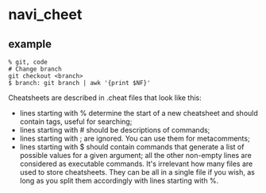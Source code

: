 # navi_cheet
## example

```code
% git, code
# Change branch
git checkout <branch>
$ branch: git branch | awk '{print $NF}'
```
Cheatsheets are described in .cheat files that look like this:  
* lines starting with % determine the start of a new cheatsheet and should contain tags, useful for searching;
* lines starting with # should be descriptions of commands;
* lines starting with ; are ignored. You can use them for metacomments;
* lines starting with $ should contain commands that generate a list of possible values for a given argument;
all the other non-empty lines are considered as executable commands.
It's irrelevant how many files are used to store cheatsheets. They can be all in a single file if you wish, as long as you split them accordingly with lines starting with %.
